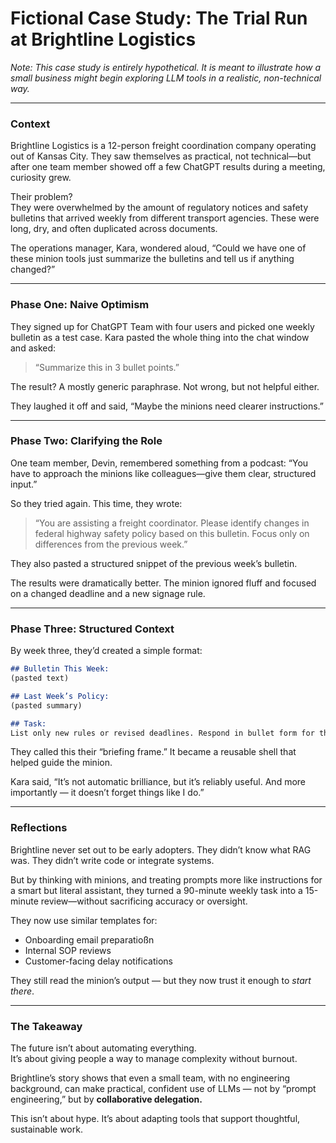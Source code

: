 # Fictional Case Study: The Trial Run at Brightline Logistics

*Note: This case study is entirely hypothetical. It is meant to illustrate how a small business might begin exploring LLM tools in a realistic, non-technical way.*

---

### Context

Brightline Logistics is a 12-person freight coordination company operating out of Kansas City. They saw themselves as practical, not technical—but after one team member showed off a few ChatGPT results during a meeting, curiosity grew.

Their problem?  
They were overwhelmed by the amount of regulatory notices and safety bulletins that arrived weekly from different transport agencies. These were long, dry, and often duplicated across documents.

The operations manager, Kara, wondered aloud, “Could we have one of these minion tools just summarize the bulletins and tell us if anything changed?”

---

### Phase One: Naive Optimism

They signed up for ChatGPT Team with four users and picked one weekly bulletin as a test case. Kara pasted the whole thing into the chat window and asked:

> “Summarize this in 3 bullet points.”

The result? A mostly generic paraphrase. Not wrong, but not helpful either.

They laughed it off and said, “Maybe the minions need clearer instructions.”

---

### Phase Two: Clarifying the Role

One team member, Devin, remembered something from a podcast: “You have to approach the minions like colleagues—give them clear, structured input.”

So they tried again. This time, they wrote:

> “You are assisting a freight coordinator. Please identify changes in federal highway safety policy based on this bulletin. Focus only on differences from the previous week.”

They also pasted a structured snippet of the previous week’s bulletin.

The results were dramatically better. The minion ignored fluff and focused on a changed deadline and a new signage rule.

---

### Phase Three: Structured Context

By week three, they’d created a simple format:

```markdown
## Bulletin This Week:
(pasted text)

## Last Week’s Policy:
(pasted summary)

## Task:
List only new rules or revised deadlines. Respond in bullet form for the ops team.
```

They called this their “briefing frame.” It became a reusable shell that helped guide the minion.

Kara said, “It’s not automatic brilliance, but it’s reliably useful. And more importantly — it doesn’t forget things like I do.”

---

### Reflections

Brightline never set out to be early adopters. They didn’t know what RAG was. They didn’t write code or integrate systems.

But by thinking with minions, and treating prompts more like instructions for a smart but literal assistant, they turned a 90-minute weekly task into a 15-minute review—without sacrificing accuracy or oversight.

They now use similar templates for:
- Onboarding email preparatioßn
- Internal SOP reviews
- Customer-facing delay notifications

They still read the minion’s output — but they now trust it enough to *start there*.

---

### The Takeaway

The future isn’t about automating everything.  
It’s about giving people a way to manage complexity without burnout.

Brightline’s story shows that even a small team, with no engineering background, can make practical, confident use of LLMs — not by “prompt engineering,” but by **collaborative delegation.**

This isn’t about hype. It’s about adapting tools that support thoughtful, sustainable work.